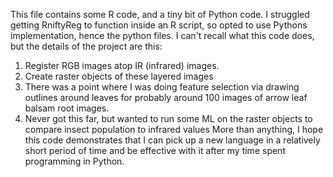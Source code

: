 This file contains some R code, and a tiny bit of Python code. I struggled getting RniftyReg to function inside an R script, so opted to use Pythons implementation, hence the python files. I can't recall what this code does, but the details of the project are this:
1) Register RGB images atop IR (infrared) images.
2) Create raster objects of these layered images
3) There was a point where I was doing feature selection via drawing outlines around leaves for probably around 100 images of arrow leaf balsam root images.
4) Never got this far, but wanted to run some ML on the raster objects to compare insect population to infrared values
More than anything, I hope this code demonstrates that I can pick up a new language in a relatively short period of time and be effective with it after my time spent programming in Python.
